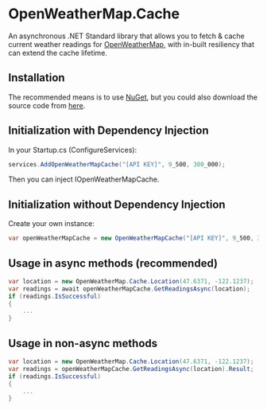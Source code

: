 # OpenWeatherMap.Cache
An asynchronous .NET Standard library that allows you to fetch & cache current weather readings for [OpenWeatherMap](https://openweathermap.org/), with in-built resiliency that can extend the cache lifetime.

## Installation
The recommended means is to use [NuGet](https://www.nuget.org/packages/OpenWeatherMap.Cache), but you could also download the source code from [here](https://github.com/MarkCiliaVincenti/OpenWeatherMap.Cache/releases).

## Initialization with Dependency Injection
In your Startup.cs (ConfigureServices):
```c#
services.AddOpenWeatherMapCache("[API KEY]", 9_500, 300_000);
```

Then you can inject IOpenWeatherMapCache.

## Initialization without Dependency Injection
Create your own instance:
```c#
var openWeatherMapCache = new OpenWeatherMapCache("[API KEY]", 9_500, 300_000);
```

## Usage in async methods (recommended)
```c#
var location = new OpenWeatherMap.Cache.Location(47.6371, -122.1237);
var readings = await openWeatherMapCache.GetReadingsAsync(location);
if (readings.IsSuccessful)
{
	...
}
```

## Usage in non-async methods
```c#
var location = new OpenWeatherMap.Cache.Location(47.6371, -122.1237);
var readings = openWeatherMapCache.GetReadingsAsync(location).Result;
if (readings.IsSuccessful)
{
	...
}
```
